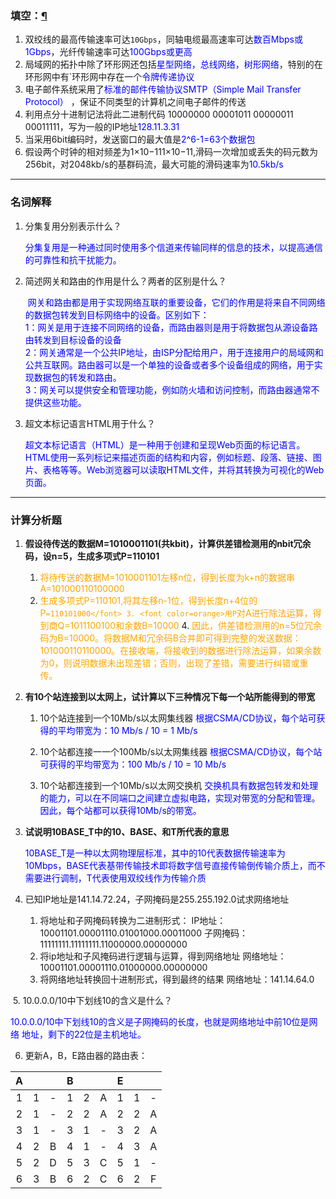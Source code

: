 ### 填空：[¶](http://localhost:8888/notebooks/其他/现代通信网理论.ipynb#填空：)

1. 双绞线的最高传输速率可达`10Gbps`，同轴电缆最高速率可达<font color = blue>数百Mbps或1Gbps</font>，光纤传输速率可达<font color = blue>100Gbps或更高</font>
2. 局域网的拓扑中除了环形网还包括<font color = blue>星型网络，总线网络，树形网络</font>，特别的在环形网中有`环形网中存在一个<font color = blue>令牌传递协议</font>
3. 电子邮件系统采用了<font color = blue>标准的邮件传输协议SMTP（Simple Mail Transfer Protocol） </font>，保证不同类型的计算机之间电子邮件的传送
4. 利用点分十进制记法将此二进制代码 10000000 00001011 00000011 00011111，写为一般的IP地址<font color = blue>128.11.3.31</font>
5. 当采用6bit编码时，发送窗口的最大值是<font color = blue>2^6-1=63个数据包</font>
6. 假设两个时钟的相对频差为1×10−111×10−11,滑码一次增加或丢失的码元数为256bit，对2048kb/s的基群码流，最大可能的滑码速率为<font color = blue>10.5kb/s</font>

------

### 名词解释

1. 分集复用分别表示什么？

   <font color = blue>分集复用是一种通过同时使用多个信道来传输同样的信息的技术，以提高通信的可靠性和抗干扰能力。</font>

   

2. 简述网关和路由的作用是什么？两者的区别是什么？

   <font color = blue> 网关和路由都是用于实现网络互联的重要设备，它们的作用是将来自不同网络的数据包转发到目标网络中的设备。区别如下：<br/>1：网关是用于连接不同网络的设备，而路由器则是用于将数据包从源设备路由转发到目标设备的设备<br/>
   2：网关通常是一个公共IP地址，由ISP分配给用户，用于连接用户的局域网和公共互联网。路由器可以是一个单独的设备或者多个设备组成的网络，用于实现数据包的转发和路由。<br/>3：网关可以提供安全和管理功能，例如防火墙和访问控制，而路由器通常不提供这些功能。
   </font>

3. 超文本标记语言HTML用于什么？

   <font color = blue>  超文本标记语言（HTML）是一种用于创建和呈现Web页面的标记语言。HTML使用一系列标记来描述页面的结构和内容，例如标题、段落、链接、图片、表格等等。Web浏览器可以读取HTML文件，并将其转换为可视化的Web页面。</font>

------

### 计算分析题

1. **假设待传送的数据M=1010001101(共kbit)，计算供差错检测用的nbit冗余码，设n=5，生成多项式P=110101**

    1. <font color=orange>将待传送的数据M=1010001101左移n位，得到长度为k+n的数据串A=101000110100000</font>
     2. <font color=orange>生成多项式P=110101,将其左移n-1位，得到长度n+4位的P`=110101000</font>
       3. <font color=orange>用P`对A进行除法运算，得到商Q=1011100100和余数B=10000</font>
       4. <font color=orange>因此，供差错检测用的n=5位冗余码为B=10000。将数据M和冗余码B合并即可得到完整的发送数据： 101000110110000。在接收端，将接收到的数据进行除法运算，如果余数为0，则说明数据未出现差错；否则，出现了差错，需要进行纠错或重传。</font>

   

2. **有10个站连接到以太网上，试计算以下三种情况下每一个站所能得到的带宽**

    1. 10个站连接到一个10Mb/s以太网集线器
       <font color = blue>根据CSMA/CD协议，每个站可获得的平均带宽为：10 Mb/s / 10 = 1 Mb/s</font>
       
    2. 10个站都连接一一个100Mb/s以太网集线器
        <font color =blue>根据CSMA/CD协议，每个站可获得的平均带宽为：100 Mb/s / 10 = 10 Mb/s</font>
    3. 10个站都连接到一个10Mb/s以太网交换机
        <font color = blue>交换机具有数据包转发和处理的能力，可以在不同端口之间建立虚拟电路，实现对带宽的分配和管理。因此，每个站都可以获得10Mb/s的带宽。</font>

3. **试说明10BASE_T中的10、BASE、和T所代表的意思**

    <font color=blue>10BASE_T是一种以太网物理层标准，其中的10代表数据传输速率为10Mbps，BASE代表基带传输技术即将数字信号直接传输倒传输介质上，而不需要进行调制，T代表使用双绞线作为传输介质</font>

4. 已知IP地址是141.14.72.24，子网掩码是255.255.192.0试求网络地址
    1. 将地址和子网掩码转换为二进制形式：
        IP地址： 		10001101.00001110.01001000.00011000
        子网掩码：	 11111111.11111111.11000000.00000000
    2. 将ip地址和子风掩码进行逻辑与运算，得到网络地址
        网络地址：10001101.00001110.01000000.00000000
    3. 将网络地址转换回十进制形式，得到最终的结果
         网络地址：141.14.64.0
            

​	5. 10.0.0.0/10中下划线10的含义是什么？

​		<font color=blue> 10.0.0.0/10中下划线10的含义是子网掩码的长度，也就是网络地址中前10位是网络	地址，剩下的22位是主机地址。</font>


6. 更新A，B，E路由器的路由表：

|  A   |      |      |  B   |      |      |  E   |      |      |
| :--: | :--: | :--: | :--: | :--: | :--: | :--: | :--: | :--: |
|  1   |  1   |  -   |  1   |  2   |  A   |  1   |  1   |  -   |
|  2   |  1   |  -   |  2   |  2   |  A   |  2   |  2   |  A   |
|  3   |  1   |  -   |  3   |  1   |  -   |  3   |  2   |  A   |
|  4   |  2   |  B   |  4   |  1   |  -   |  4   |  3   |  A   |
|  5   |  2   |  D   |  5   |  3   |  C   |  5   |  1   |  -   |
|  6   |  3   |  B   |  6   |  2   |  C   |  6   |  2   |  F   |